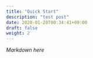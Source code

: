 ```yaml
---
title: "Quick Start"
description: "test post"
date: 2020-01-28T00:34:41+09:00
draft: false
weight: 2
---
```


*Markdown here*
